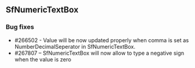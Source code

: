## SfNumericTextBox

### Bug fixes

* \#266502 - Value will be now updated properly when comma is set as NumberDecimalSeperator in SfNumericTextBox.
* \#267807 – SfNumericTextBox will now allow to type a negative sign when the value is zero


